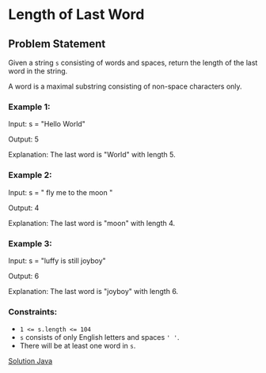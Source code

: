# Length of Last Word

## Problem Statement

Given a string `s` consisting of words and spaces, return the length of the last word in the string.

A word is a maximal substring consisting of non-space characters only.

### Example 1:

Input: s = "Hello World"

Output: 5

Explanation: The last word is "World" with length 5.

### Example 2:

Input: s = "   fly me   to   the moon  "

Output: 4

Explanation: The last word is "moon" with length 4.

### Example 3:

Input: s = "luffy is still joyboy"

Output: 6

Explanation: The last word is "joyboy" with length 6.

### Constraints:

* `1 <= s.length <= 104`
* `s`  consists of only English letters and spaces `' '`.
* There will be at least one word in `s`.

[Solution Java](./solution.java)
